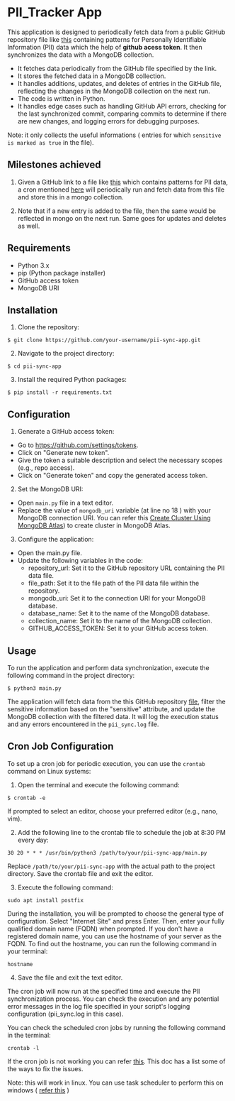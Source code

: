 # PII_Tracker App

This application is designed to periodically fetch data from a public GitHub repository file like [this](https://github.com/mayankesh239/GDSC-website/blob/master/general.json) containing patterns for Personally Identifiable Information (PII) data which the help of __github acess token__. It then synchronizes the data with a MongoDB collection.

- It fetches data periodically from the GitHub file specified by the link.
- It stores the fetched data in a MongoDB collection.
- It handles additions, updates, and deletes of entries in the GitHub file, reflecting the changes in the MongoDB collection on the next run.
- The code is written in Python.
- It handles edge cases such as handling GitHub API errors, checking for the last synchronized commit, comparing commits to determine if there are new changes, and logging errors for debugging purposes.


Note: it only collects the useful informations ( entries for which `sensitive is marked as true` in the file).

## Milestones achieved

1. Given a GitHub link to a file like [this](https://github.com/mayankesh239/GDSC-website/blob/master/general.json) which contains patterns for PII data, a cron mentioned [here](https://github.com/mayankesh239/GDSC-website/blob/master/general.json) will periodically run and fetch data from this file and store this in a mongo collection.

2. Note that if a new entry is added to the file, then the same would be reflected in mongo on the next run. Same goes for updates and deletes as well.

## Requirements

- Python 3.x
- pip (Python package installer)
- GitHub access token
- MongoDB URI

## Installation

1. Clone the repository:
  ```
  $ git clone https://github.com/your-username/pii-sync-app.git
  ```

2. Navigate to the project directory:
  ```
  $ cd pii-sync-app
  ```

3. Install the required Python packages:
  ```
  $ pip install -r requirements.txt
  ```

## Configuration

1. Generate a GitHub access token:
- Go to https://github.com/settings/tokens.
- Click on "Generate new token".
- Give the token a suitable description and select the necessary scopes (e.g., repo access).
- Click on "Generate token" and copy the generated access token.

2. Set the MongoDB URI:
- Open `main.py` file in a text editor.
- Replace the value of `mongodb_uri` variable (at line no 18 ) with your MongoDB connection URI.
 You can refer this [Create Cluster Using MongoDB Atlas](https://docs.google.com/document/d/1CviQ3No4yMwsjREFgg24yV1wBf2knBMoHgV8EOj17kE/edit?usp=sharing)) to create cluster in MongoDB Atlas.
  
3. Configure the application:
- Open the main.py file.
- Update the following variables in the code:
    * repository_url: Set it to the GitHub repository URL containing the PII data file.
    * file_path: Set it to the file path of the PII data file within the repository.
    * mongodb_uri: Set it to the connection URI for your MongoDB database.
    * database_name: Set it to the name of the MongoDB database.
    * collection_name: Set it to the name of the MongoDB collection.
    * GITHUB_ACCESS_TOKEN: Set it to your GitHub access token.

## Usage

To run the application and perform data synchronization, execute the following command in the project directory:

  ```
  $ python3 main.py
  ```

The application will fetch data from the this GitHub repository [file](https://github.com/mayankesh239/GDSC-website/blob/master/general.json), filter the sensitive information based on the "sensitive" attribute, and update the MongoDB collection with the filtered data. It will log the execution status and any errors encountered in the `pii_sync.log` file.

## Cron Job Configuration

To set up a cron job for periodic execution, you can use the `crontab` command on Linux systems:

1. Open the terminal and execute the following command:
  ```
  $ crontab -e
  ```
  If prompted to select an editor, choose your preferred editor (e.g., nano, vim).
  
2. Add the following line to the crontab file to schedule the job at 8:30 PM every day:
  ```
  30 20 * * * /usr/bin/python3 /path/to/your/pii-sync-app/main.py 
  ```
Replace `/path/to/your/pii-sync-app` with the actual path to the project directory. Save the crontab file and exit the editor.

3. Execute the following command:
  ```
  sudo apt install postfix
  ```
During the installation, you will be prompted to choose the general type of configuration. Select "Internet Site" and press Enter. Then, enter your fully qualified domain name (FQDN) when prompted. If you don't have a registered domain name, you can use the hostname of your server as the FQDN. To find out the hostname, you can run the following command in your terminal:

  ```
  hostname
  ```

4. Save the file and exit the text editor.

The cron job will now run at the specified time and execute the PII synchronization process.  You can check the execution and any potential error messages in the log file specified in your script's logging configuration (pii_sync.log in this case).

You can check the scheduled cron jobs by running the following command in the terminal:
  ```
  crontab -l
  ```

If the cron job is not working you can refer [this](https://docs.google.com/document/d/1_BUI6k9hF7IWwPvSHw9Kq0CMRf0g5QMpY1luzwC6iV4/edit). This doc has a list some of the ways to fix the issues.

Note: this will work in linux. You can use task scheduler to perform this on windows ( [refer this](https://docs.google.com/document/d/1pPUWmuMvIDrEsyn7dUwCYvBZW6IP2PPn3iKtRDLvExw/edit?usp=sharing) ) 
